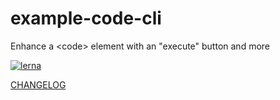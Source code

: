 # example-code-cli

Enhance a &lt;code> element with an "execute" button and more

[![lerna](https://img.shields.io/badge/maintained%20with-lerna-cc00ff.svg)](https://lernajs.io/)

[CHANGELOG](./CHANGELOG.md)
